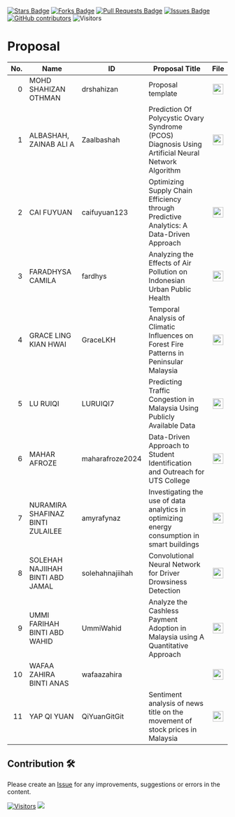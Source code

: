 <a href="https://github.com/drshahizan/research-design/stargazers"><img src="https://img.shields.io/github/stars/drshahizan/research-design" alt="Stars Badge"/></a>
<a href="https://github.com/drshahizan/research-design/network/members"><img src="https://img.shields.io/github/forks/drshahizan/research-design" alt="Forks Badge"/></a>
<a href="https://github.com/drshahizan/research-design/pulls"><img src="https://img.shields.io/github/issues-pr/drshahizan/research-design" alt="Pull Requests Badge"/></a>
<a href="https://github.com/drshahizan/research-design"><img src="https://img.shields.io/github/issues/drshahizan/research-design" alt="Issues Badge"/></a>
<a href="https://github.com/drshahizan/research-design/graphs/contributors"><img alt="GitHub contributors" src="https://img.shields.io/github/contributors/drshahizan/research-design?color=2b9348"></a>
![Visitors](https://api.visitorbadge.io/api/visitors?path=https%3A%2F%2Fgithub.com%2Fdrshahizan%2MCSD1043&labelColor=%23d9e3f0&countColor=%23697689&style=flat)


# Proposal

| No. | Name                              | ID             | Proposal Title                                  | File |
|-----:|-----------------------------------|----------------|---------------------------------------|:-------------:|
| 0  | MOHD SHAHIZAN OTHMAN                      | drshahizan   |   Proposal template   | <a href="drshahizan"><img src="../images/portfolio.png" width="24px" height="24px"></a> |
| 1   | ALBASHAH, ZAINAB ALI A            | Zaalbashah     | Prediction Of Polycystic Ovary Syndrome (PCOS) Diagnosis Using Artificial Neural Network Algorithm     | <a href="Zaalbashah"><img src="../images/portfolio.png" width="24px" height="24px"></a> |
| 2   | CAI FUYUAN                        | caifuyuan123   | Optimizing Supply Chain Efficiency through Predictive Analytics: A Data-Driven Approach     | <a href="caifuyuan123"><img src="../images/portfolio.png" width="24px" height="24px"></a> |
| 3   | FARADHYSA CAMILA                  | fardhys        |  Analyzing the Effects of Air Pollution on Indonesian Urban Public Health  | <a href="faradhysa"><img src="../images/portfolio.png" width="24px" height="24px"></a> |
| 4   | GRACE LING KIAN HWAI              | GraceLKH       | Temporal Analysis of Climatic Influences on Forest Fire Patterns in Peninsular Malaysia | <a href="GraceLKH"><img src="../images/portfolio.png" width="24px" height="24px"></a>  |
| 5   | LU RUIQI                          | LURUIQI7       |  Predicting Traffic Congestion in Malaysia Using Publicly Available Data  | <a href="LURUIQI7"><img src="../images/portfolio.png" width="24px" height="24px"></a> |
| 6   | MAHAR AFROZE                      | maharafroze2024|  Data-Driven Approach to Student Identification and Outreach for UTS College | <a href="maharafroze2024"><img src="../images/portfolio.png" width="24px" height="24px"></a> |
| 7   | NURAMIRA SHAFINAZ BINTI ZULAILEE  | amyrafynaz     | Investigating the use of data analytics in optimizing energy consumption in smart buildings | <a href="amyrafynaz"><img src="../images/portfolio.png" width="24px" height="24px"></a> |
| 8   | SOLEHAH NAJIIHAH BINTI ABD JAMAL  | solehahnajiihah| Convolutional Neural Network for Driver Drowsiness Detection | <a href="solehahnajiihah"><img src="../images/portfolio.png" width="24px" height="24px"></a> |
| 9   | UMMI FARIHAH BINTI ABD WAHID      | UmmiWahid      |  Analyze the Cashless Payment Adoption in Malaysia using A Quantitative Approach       | <a href="UmmiWahid"><img src="../images/portfolio.png" width="24px" height="24px"></a> |
| 10  | WAFAA ZAHIRA BINTI ANAS           | wafaazahira    |       | <a href="wafaazahira"><img src="../images/portfolio.png" width="24px" height="24px"></a> |
| 11  | YAP QI YUAN                       | QiYuanGitGit   |   Sentiment analysis of news title on the movement of stock prices in Malaysia   | <a href="QiYuanGitGit"><img src="../images/portfolio.png" width="24px" height="24px"></a> |

## Contribution 🛠️
Please create an [Issue](https://github.com/drshahizan/research-design/issues) for any improvements, suggestions or errors in the content.



[![Visitors](https://api.visitorbadge.io/api/visitors?path=https%3A%2F%2Fgithub.com%2Fdrshahizan&labelColor=%23697689&countColor=%23555555&style=plastic)](https://visitorbadge.io/status?path=https%3A%2F%2Fgithub.com%2Fdrshahizan)
![](https://hit.yhype.me/github/profile?user_id=81284918)

